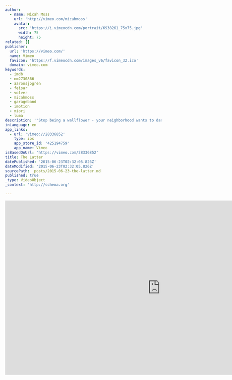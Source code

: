 ```yaml
---
author:
  - name: Micah Moss
    url: 'http://vimeo.com/micahmoss'
    avatar:
      src: 'https://i.vimeocdn.com/portrait/6938261_75x75.jpg'
      width: 75
      height: 75
related: []
publisher:
  url: 'https://vimeo.com/'
  name: Vimeo
  favicon: 'https://f.vimeocdn.com/images_v6/favicon_32.ico'
  domain: vimeo.com
keywords:
  - imdb
  - nm2730866
  - aaronsjogren
  - feisar
  - volver
  - micahmoss
  - garageband
  - imotion
  - miori
  - luma
description: '"Stop being a wallflower - your neighborhood wants to dance." ***************** [Winner 1st Place: Fiction | 2011 Original iPhone Film Festival] ***************** Micah Moss Writer | Director | Producer | Animator | "D.'
inLanguage: en
app_links:
  - url: 'vimeo://28336852'
    type: ios
    app_store_id: '425194759'
    app_name: Vimeo
isBasedOnUrl: 'https://vimeo.com/28336852'
title: The Latter
datePublished: '2015-06-23T02:32:05.826Z'
dateModified: '2015-06-23T02:32:05.826Z'
sourcePath: _posts/2015-06-23-the-latter.md
published: true
_type: VideoObject
_context: 'http://schema.org'

---
```

<iframe src="https://cdn.embedly.com/widgets/media.html?src=https%3A%2F%2Fplayer.vimeo.com%2Fvideo%2F28336852&amp;url=https%3A%2F%2Fvimeo.com%2F28336852&amp;image=http%3A%2F%2Fi.vimeocdn.com%2Fvideo%2F188955021_1280.jpg&amp;key=b7d04c9b404c499eba89ee7072e1c4f7&amp;type=text%2Fhtml&amp;schema=vimeo" width="1000" height="563" scrolling="no" frameborder="0" allowfullscreen="allowfullscreen" style=""></iframe>